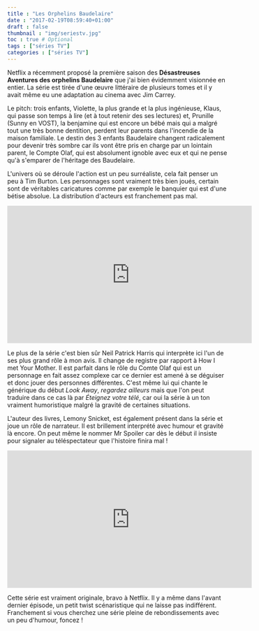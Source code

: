 ```yaml
---
title : "Les Orphelins Baudelaire"
date : "2017-02-19T08:59:40+01:00"
draft : false
thumbnail : "img/seriestv.jpg"
toc : true # Optional
tags : ["séries TV"]
categories : ["séries TV"]
---
```



Netflix a récemment proposé la première saison des **Désastreuses Aventures des orphelins Baudelaire** que j'ai bien évidemment visionnée en entier. La série est tirée d'une œuvre littéraire de plusieurs tomes et il y avait même eu une adaptation au cinema avec Jim Carrey.

Le pitch: trois enfants, Violette, la plus grande et la plus ingénieuse, Klaus, qui passe son temps à lire (et à tout retenir des ses lectures) et, Prunille (Sunny en VOST), la benjamine qui est encore un bébé mais qui a malgré tout une très bonne dentition, perdent leur parents dans l'incendie de la maison familiale. Le destin des 3 enfants Baudelaire changent radicalement pour devenir très sombre car ils vont être pris en charge par un lointain parent, le Compte Olaf, qui est absolument ignoble avec eux et qui ne pense qu'à s'emparer de l'héritage des Baudelaire.

L'univers où se déroule l'action est un peu surréaliste, cela fait penser un peu à Tim Burton. Les personnages sont vraiment très bien joués, certain sont de véritables caricatures comme par exemple le banquier qui est d'une bétise absolue. La distribution d'acteurs est franchement pas mal.

<iframe width="560" height="315" src="https://www.youtube.com/embed/Tup-5yOcJuM" frameborder="0" allowfullscreen></iframe>

Le plus de la série c'est bien sûr Neil Patrick Harris qui interprète ici l'un de ses plus grand rôle à mon avis. Il change de registre par rapport à How I met Your Mother. Il est parfait dans le rôle du Comte Olaf qui est un personnage en fait assez complexe car ce dernier est amené à se déguiser et donc jouer des personnes différentes. C'est même lui qui chante le générique du début *Look Away*, *regardez ailleurs* mais que l'on peut traduire dans ce cas là par *Éteignez votre télé*, car oui la série à un ton vraiment humoristique malgré la gravité de certaines situations.

L'auteur des livres, Lemony Snicket, est également présent dans la série et joue un rôle de narrateur. Il est brillement interprété avec humour et gravité là encore. On peut même le nommer Mr Spoiler car dès le début il insiste pour signaler au téléspectateur que l'histoire finira mal !

<iframe width="560" height="315" src="https://www.youtube.com/embed/6hlNVt-STn4" frameborder="0" allowfullscreen></iframe>

Cette série est vraiment originale, bravo à Netflix. Il y a même dans l'avant dernier épisode, un petit twist scénaristique qui ne laisse pas indifférent. Franchement si vous cherchez une série pleine de rebondissements avec un peu d'humour, foncez !
